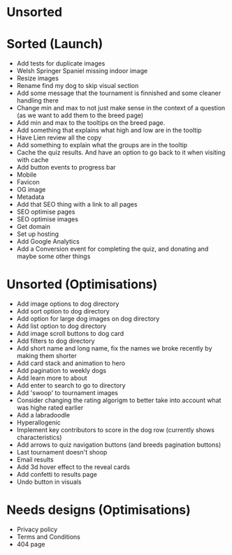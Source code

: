 # Unsorted

# Sorted (Launch)

- Add tests for duplicate images
- Welsh Springer Spaniel missing indoor image
- Resize images
- Rename find my dog to skip visual section
- Add some message that the tournament is finnished and some cleaner handling there
- Change min and max to not just make sense in the context of a question (as we want to add them to the breed page)
- Add min and max to the tooltips on the breed page.
- Add something that explains what high and low are in the tooltip
- Have Lien review all the copy
- Add something to explain what the groups are in the tooltip
- Cache the quiz results. And have an option to go back to it when visiting with cache
- Add button events to progress bar
- Mobile
- Favicon
- OG image
- Metadata
- Add that SEO thing with a link to all pages
- SEO optimise pages
- SEO optimise images
- Get domain
- Set up hosting
- Add Google Analytics
- Add a Conversion event for completing the quiz, and donating and maybe some other things

# Unsorted (Optimisations)

- Add image options to dog directory
- Add sort option to dog directory
- Add option for large dog images on dog directory
- Add list option to dog directory
- Add image scroll buttons to dog card
- Add filters to dog directory
- Add short name and long name, fix the names we broke recently by making them shorter
- Add card stack and animation to hero
- Add pagination to weekly dogs
- Add learn more to about
- Add enter to search to go to directory
- Add 'swoop' to tournament images
- Consider changing the rating algorigm to better take into account what was highe rated earlier
- Add a labradoodle
- Hyperallogenic
- Implement key contributors to score in the dog row (currently shows characteristics)
- Add arrows to quiz navigation buttons (and breeds pagination buttons)
- Last tournament doesn't shoop
- Email results
- Add 3d hover effect to the reveal cards
- Add confetti to results page
- Undo button in visuals

# Needs designs (Optimisations)

- Privacy policy
- Terms and Conditions
- 404 page

